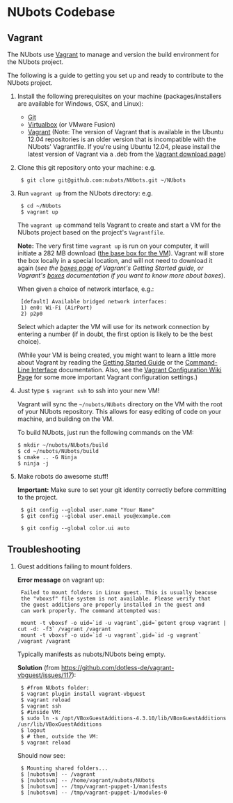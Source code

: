 NUbots Codebase
==========================

<!-- The [NUbots][] project is an effort to port the [NUbots][]' [robocup][] 
codebase to use the new [NUClear][] framework. -->

Vagrant
--------

The NUbots use [Vagrant][] to manage and version the build environment for the NUbots project.

The following is a guide to getting you set up and ready to contribute to the NUbots project.

1. Install the following prerequisites on your machine (packages/installers are available for Windows, OSX, and Linux):
	* [Git][]
	* [Virtualbox][] (or VMware Fusion)
	* [Vagrant][vagrant_download] (Note: The version of Vagrant that is available in the Ubuntu 12.04 repositories is an older version that is incompatible with the NUbots' Vagrantfile. If you're using Ubuntu 12.04, please install the latest version of Vagrant via a .deb from the [Vagrant download page][vagrant_download])

2. Clone this git repository onto your machine:
	e.g.

		$ git clone git@github.com:nubots/NUbots.git ~/NUbots

3. Run `vagrant up` from the NUbots directory:
	e.g.

		$ cd ~/NUbots
		$ vagrant up

	The `vagrant up` command tells Vagrant to create and start a VM for the NUbots project 
	based on the project's `Vagrantfile`.

	**Note:** The very first time `vagrant up` is run on your computer, it will initiate
	a 282 MB download ([the base box for the VM][precise_32_box]).
	Vagrant will store the box locally in a special location, and will not need to download it again
	(_see the [boxes page][] of Vagrant's Getting Started guide, or Vagrant's [boxes][] documentation
	if you want to know more about boxes_).

	When given a choice of network interface, e.g.:

		[default] Available bridged network interfaces:
		1) en0: Wi-Fi (AirPort)
		2) p2p0

	Select which adapter the VM will use for its network connection by 
	entering a number (if in doubt, the first option is likely to be the best choice).

	(While your VM is being created, you might want to learn a little more about Vagrant by 
	reading the [Getting Started Guide][] or the [Command-Line Interface][] documentation.
	Also, see the [Vagrant Configuration Wiki Page][] for some more important Vagrant configuration settings.)

4.  Just type `$ vagrant ssh` to ssh into your new VM!

	Vagrant will sync the `~/nubots/NUbots` directory on the VM with the root of your NUbots repository.
	This allows for easy editing of code on your machine, and building on the VM.

	To build NUbots, just run the following commands on the VM:
  
		$ mkdir ~/nubots/NUbots/build
		$ cd ~/nubots/NUbots/build
		$ cmake .. -G Ninja
		$ ninja -j

5. Make robots do awesome stuff!

	<!-- Also, read the steps in the [NUbots Startup Guide][nuclearport-startup-guide] about
	additional Vagrant config. -->

	**Important:** Make sure to set your git identity correctly before committing to the project.
	
		$ git config --global user.name "Your Name"
		$ git config --global user.email you@example.com

		$ git config --global color.ui auto

Troubleshooting
--------
1. Guest additions failing to mount folders. 

	**Error message** on vagrant up:
	
		Failed to mount folders in Linux guest. This is usually beacuse
		the "vboxsf" file system is not available. Please verify that
		the guest additions are properly installed in the guest and
		can work properly. The command attempted was:
		
		mount -t vboxsf -o uid=`id -u vagrant`,gid=`getent group vagrant | cut -d: -f3` /vagrant /vagrant
		mount -t vboxsf -o uid=`id -u vagrant`,gid=`id -g vagrant` /vagrant /vagrant
		
	Typically manifests as nubots/NUbots being empty.
	
	**Solution** (from https://github.com/dotless-de/vagrant-vbguest/issues/117):
	
		$ #from NUbots folder:
		$ vagrant plugin install vagrant-vbguest
		$ vagrant reload
		$ vagrant ssh
		$ #inside VM:
		$ sudo ln -s /opt/VBoxGuestAdditions-4.3.10/lib/VBoxGuestAdditions /usr/lib/VBoxGuestAdditions
		$ logout
		$ # then, outside the VM:
		$ vagrant reload
		
	Should now see:
	
		$ Mounting shared folders...
		$ [nubotsvm] -- /vagrant
		$ [nubotsvm] -- /home/vagrant/nubots/NUbots
		$ [nubotsvm] -- /tmp/vagrant-puppet-1/manifests
		$ [nubotsvm] -- /tmp/vagrant-puppet-1/modules-0

[nuclearport-travis]:     https://travis-ci.org/nubots/NUClearPort                "NUClearPort's Travis Page"
[travis-develop-image]:   https://travis-ci.org/nubots/NUClearPort.png?branch=develop "Travis-CI build status for the develop branch"
[git]:                    http://git-scm.com/                                     "Git"
[NUClearPort]:            https://github.com/nubots/NUClearPort                   "NUClearPort Repository"
<!-- [nuclearport-startup-guide]: http://confluence.nubots.net/display/NUB/NUClearPort+Startup+Guide -->
[NUbots]:                 http://nubots.net/                                      "NUbots"
[robocup]:                https://github.com/nubots/robocup                       "Robocup"
[NUClear]:                https://github.com/Fastcode/NUClear                     "NUClear"
[Vagrant]:                http://www.vagrantup.com/                               "Vagrant"
[Virtualbox]:             https://www.virtualbox.org/wiki/Downloads               "Virtualbox"
[vagrant_download]:       http://downloads.vagrantup.com/                         "Vagrant Download Page"
<!-- [Packer]:                 http://www.packer.io/                                   "Packer Website" -->
[precise_32_box]:         http://files.vagrantup.com/precise32.box                "Ubuntu 12.04 Box for Vagrant"
[Getting Started Guide]:  http://docs.vagrantup.com/v2/getting-started/index.html "Vagrant's Getting Started Guide"
[Command-Line Interface]: http://docs.vagrantup.com/v2/cli/index.html             "Vagrant Command-Line Interface Documentation"
[boxes page]:             http://docs.vagrantup.com/v2/getting-started/boxes.html "The Boxes section of Vagrant's Getting Started guide"
[boxes]:                  http://docs.vagrantup.com/v2/boxes.html                 "Vagrant's Boxes documentation"
[Vagrant Configuration Wiki Page]: https://github.com/NUbots/NUbots/wiki/Vagrant-Configuration
